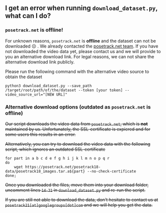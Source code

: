 ## I get an error when running `download_dataset.py`, what can I do? 

### `posetrack.net` is offline! 
For unknown reasons, `posetrack.net` is **offline** and the dataset can not be downloaded :frowning_face: . We already contacted the [posetrack.net team](mailto:admin@posetrack.net). If you have not downloaded the video data yet, please contact us and we will provide to you an alternative download link. For legal reasons, we can not share the alternative download link publicly.

Please run the following command with the alternative video source to obtain the dataset

```
python3 download_dataset.py --save_path /target/root/path/of/the/dataset --token [your token] --video_source_url="[NEW URL]"
```

### Alternative download options (outdated as `posetrack.net` is offline)

~~Our script downloads the video data from `posetrack.net`, which is **not** maintained by us. Unfortunately, the SSL-certificate is expiered and for some users this results in an error.~~

~~Alternatively, you can try to download the video data with the following script, which ignores an outdated SSL-certificate~~
```
for part in a b c d e f g h i j k l m n o p q r
do
    wget https://posetrack.net/posetrack18-data/posetrack18_images.tar.a${part} --no-check-certificate
done;
```
~~Once you downloaded the files, move them into your download folder, uncomment lines `14-31` in `download_dataset.py` and re-run the script.~~

~~If you are still not able to download the data, don't hesitate to contact us at `posetrack21[at]googlegroups[dot]com` and we will help you get the data.~~



